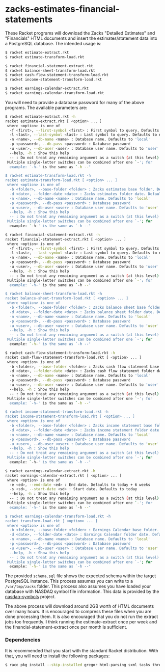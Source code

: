 # zacks-estimates-financial-statements

These Racket programs will download the Zacks "Detailed Estimates" and "Financials" HTML documents and insert the 
estimates/statement data into a PostgreSQL database. The intended usage is:

```bash
$ racket estimate-extract.rkt
$ racket estimate-transform-load.rkt
```

```bash
$ racket financial-statement-extract.rkt
$ racket balance-sheet-transform-load.rkt
$ racket cash-flow-statement-transform-load.rkt
$ racket income-statement-transform-load.rkt
```

```bash
$ racket earnings-calendar-extract.rkt
$ racket earnings-calendar-transform-load.rkt
```

You will need to provide a database password for many of the above programs. The available parameters are:

```bash
$ racket estimate-extract.rkt -h
racket estimate-extract.rkt [ <option> ... ]
 where <option> is one of
  -f <first>, --first-symbol <first> : First symbol to query. Defaults to nothing
  -l <last>, --last-symbol <last> : Last symbol to query. Defaults to nothing
  -n <name>, --db-name <name> : Database name. Defaults to 'local'
  -p <password>, --db-pass <password> : Database password
  -u <user>, --db-user <user> : Database user name. Defaults to 'user'
  --help, -h : Show this help
  -- : Do not treat any remaining argument as a switch (at this level)
 Multiple single-letter switches can be combined after one `-'; for
  example: `-h-' is the same as `-h --'

$ racket estimate-transform-load.rkt -h
racket estimate-transform-load.rkt [ <option> ... ]
 where <option> is one of
  -b <folder>, --base-folder <folder> : Zacks estimates base folder. Defaults to /var/tmp/zacks/estimates
  -d <date>, --folder-date <date> : Zacks estimates folder date. Defaults to today
  -n <name>, --db-name <name> : Database name. Defaults to 'local'
  -p <password>, --db-pass <password> : Database password
  -u <user>, --db-user <user> : Database user name. Defaults to 'user'
  --help, -h : Show this help
  -- : Do not treat any remaining argument as a switch (at this level)
 Multiple single-letter switches can be combined after one `-'; for
  example: `-h-' is the same as `-h --'

$ racket financial-statement-extract.rkt -h
racket financial-statement-extract.rkt [ <option> ... ]
 where <option> is one of
  -f <first>, --first-symbol <first> : First symbol to query. Defaults to nothing
  -l <last>, --last-symbol <last> : Last symbol to query. Defaults to nothing
  -n <name>, --db-name <name> : Database name. Defaults to 'local'
  -p <password>, --db-pass <password> : Database password
  -u <user>, --db-user <user> : Database user name. Defaults to 'user'
  --help, -h : Show this help
  -- : Do not treat any remaining argument as a switch (at this level)
 Multiple single-letter switches can be combined after one `-'; for
  example: `-h-' is the same as `-h --'

$ racket balance-sheet-transform-load.rkt -h
racket balance-sheet-transform-load.rkt [ <option> ... ]
 where <option> is one of
  -b <folder>, --base-folder <folder> : Zacks balance sheet base folder. Defaults to /var/tmp/zacks/balance-sheet
  -d <date>, --folder-date <date> : Zacks balance sheet folder date. Defaults to today
  -n <name>, --db-name <name> : Database name. Defaults to 'local'
  -p <password>, --db-pass <password> : Database password
  -u <user>, --db-user <user> : Database user name. Defaults to 'user'
  --help, -h : Show this help
  -- : Do not treat any remaining argument as a switch (at this level)
 Multiple single-letter switches can be combined after one `-'; for
  example: `-h-' is the same as `-h --'

$ racket cash-flow-statement-transform-load.rkt -h
racket cash-flow-statement-transform-load.rkt [ <option> ... ]
 where <option> is one of
  -b <folder>, --base-folder <folder> : Zacks cash flow statement base folder. Defaults to /var/tmp/zacks/cash-flow-statement
  -d <date>, --folder-date <date> : Zacks cash flow statement folder date. Defaults to today
  -n <name>, --db-name <name> : Database name. Defaults to 'local'
  -p <password>, --db-pass <password> : Database password
  -u <user>, --db-user <user> : Database user name. Defaults to 'user'
  --help, -h : Show this help
  -- : Do not treat any remaining argument as a switch (at this level)
 Multiple single-letter switches can be combined after one `-'; for
  example: `-h-' is the same as `-h --'

$ racket income-statement-transform-load.rkt -h
racket income-statement-transform-load.rkt [ <option> ... ]
 where <option> is one of
  -b <folder>, --base-folder <folder> : Zacks income statement base folder. Defaults to /var/tmp/zacks/income-statement
  -d <date>, --folder-date <date> : Zacks income statement folder date. Defaults to today
  -n <name>, --db-name <name> : Database name. Defaults to 'local'
  -p <password>, --db-pass <password> : Database password
  -u <user>, --db-user <user> : Database user name. Defaults to 'user'
  --help, -h : Show this help
  -- : Do not treat any remaining argument as a switch (at this level)
 Multiple single-letter switches can be combined after one `-'; for
  example: `-h-' is the same as `-h --'

$ racket earnings-calendar-extract.rkt -h
racket earnings-calendar-extract.rkt [ <option> ... ]
 where <option> is one of
  -e <ed>, --end-date <ed> : End date. Defaults to today + 6 weeks
  -s <sd>, --start-date <sd> : Start date. Defaults to today
  --help, -h : Show this help
  -- : Do not treat any remaining argument as a switch (at this level)
 Multiple single-letter switches can be combined after one `-'; for
  example: `-h-' is the same as `-h --'

$ racket earnings-calendar-transform-load.rkt -h
racket transform-load.rkt [ <option> ... ]
 where <option> is one of
  -b <folder>, --base-folder <folder> : Earnings Calendar base folder. Defaults to /var/tmp/zacks/earnings-calendar
  -d <date>, --folder-date <date> : Earnings Calendar folder date. Defaults to today
  -n <name>, --db-name <name> : Database name. Defaults to 'local'
  -p <password>, --db-pass <password> : Database password
  -u <user>, --db-user <user> : Database user name. Defaults to 'user'
  --help, -h : Show this help
  -- : Do not treat any remaining argument as a switch (at this level)
 Multiple single-letter switches can be combined after one `-'; for
  example: `-h-' is the same as `-h --'
```

The provided `schema.sql` file shows the expected schema within the target PostgreSQL instance. 
This process assumes you can write to a `/var/tmp/zacks` folder. This process also assumes you have loaded your database with NASDAQ symbol
file information. This data is provided by the [nasdaq-symbols](https://github.com/evdubs/nasdaq-symbols) project.

The above process will download around 2GB worth of HTML documents over many hours. It is encouraged to compress these files when you are 
done processing them. It is also encouraged that you do not run the extract jobs too frequently. I think running the estimate-extract 
once per week and the financial-statement-extract once per month is sufficient.

### Dependencies

It is recommended that you start with the standard Racket distribution. With that, you will need to install the following packages:

```bash
$ raco pkg install --skip-installed gregor html-parsing sxml tasks threading
```
